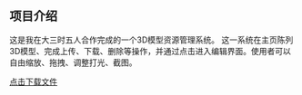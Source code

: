 ## 项目介绍

这是我在大三时五人合作完成的一个3D模型资源管理系统。
这一系统在主页陈列3D模型、完成上传、下载、删除等操作，并通过点击进入编辑界面。使用者可以自由缩放、拖拽、调整打光、截图。

[点击下载文件](../assets/3D-model-website.zip)
